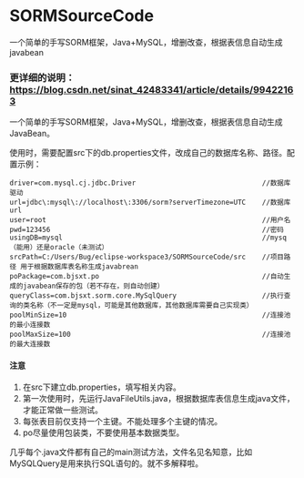 # SORMSourceCode
一个简单的手写SORM框架，Java+MySQL，增删改查，根据表信息自动生成javabean

### 更详细的说明：https://blog.csdn.net/sinat_42483341/article/details/99422163

一个简单的手写SORM框架，Java+MySQL，增删改查，根据表信息自动生成JavaBean。

使用时，需要配置src下的db.properties文件，改成自己的数据库名称、路径。配置示例：

```
driver=com.mysql.cj.jdbc.Driver                               //数据库驱动
url=jdbc\:mysql\://localhost\:3306/sorm?serverTimezone=UTC    //数据库url
user=root                                                     //用户名
pwd=123456                                                    //密码
usingDB=mysql                                                 //mysq（能用）还是oracle（未测试）
srcPath=C:/Users/Bug/eclipse-workspace3/SORMSourceCode/src    //项目路径 用于根据数据库表名称生成javabrean
poPackage=com.bjsxt.po                                        //自动生成的javabean保存的包（若不存在，则自动创建）
queryClass=com.bjsxt.sorm.core.MySqlQuery                     //执行查询的类名称（不一定是mysql，可能是其他数据库，其他数据库需要自己实现类）
poolMinSize=10                                                //连接池的最小连接数
poolMaxSize=100                                               //连接池的最大连接数
```

#### 注意
1. 在src下建立db.properties，填写相关内容。
2. 第一次使用时，先运行JavaFileUtils.java，根据数据库表信息生成java文件，才能正常做一些测试。
3. 每张表目前仅支持一个主键。不能处理多个主键的情况。
4. po尽量使用包装类，不要使用基本数据类型。

几乎每个.java文件都有自己的main测试方法，文件名见名知意，比如MySQLQuery是用来执行SQL语句的。就不多解释啦。


